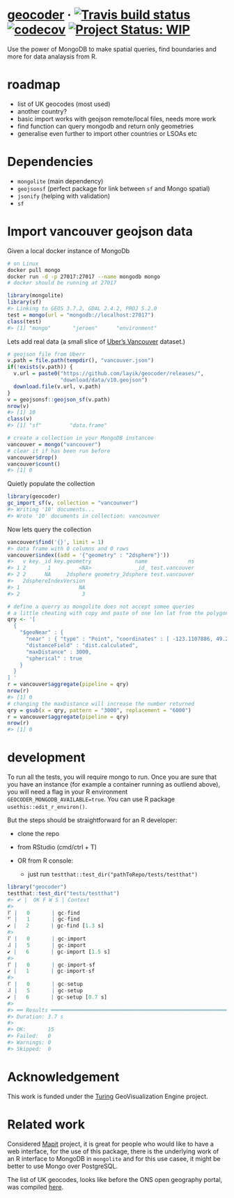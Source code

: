 
<!-- README.md is generated from README.Rmd. Please edit that file -->

<!-- badges: start -->

# [geocoder](https://layik.github.io/geocoder/) · [![Travis build status](https://travis-ci.org/layik/geocoder.svg?branch=master)](https://travis-ci.org/layik/geocoder) [![codecov](https://codecov.io/gh/layik/geocoder/branch/master/graph/badge.svg)](https://codecov.io/gh/layik/geocoder) [![Project Status: WIP](https://www.repostatus.org/badges/latest/wip.svg)](https://www.repostatus.org/#wip)

Use the power of MongoDB to make spatial queries, find boundaries and
more for data analaysis from R.

# roadmap

  - list of UK geocodes (most used)
  - another country?
  - basic import works with geojson remote/local files, needs more work
  - find function can query mongodb and return only geometries
  - generalise even further to import other countries or LSOAs etc

# Dependencies

  - `mongolite` (main dependency)
  - `geojsonsf` (perfect package for link between `sf` and Mongo
    spatial)
  - `jsonify` (helping with validation)
  - `sf`

# Import vancouver geojson data

Given a local docker instance of MongoDb

``` bash
# on Linux
docker pull mongo
docker run -d -p 27017:27017 --name mongodb mongo
# docker should be running at 27017
```

``` r
library(mongolite)
library(sf)
#> Linking to GEOS 3.7.2, GDAL 2.4.2, PROJ 5.2.0
test = mongo(url = "mongodb://localhost:27017")
class(test)
#> [1] "mongo"       "jeroen"      "environment"
```

Lets add real data (a small slice of [Uber’s
Vancouver](https://github.com/uber-common/deck.gl-data/raw/master/examples/geojson/vancouver-blocks.json)
dataset.)

``` r
# geojson file from Uberr
v.path = file.path(tempdir(), "vancouver.json")
if(!exists(v.path)) {
  v.url = paste0("https://github.com/layik/geocoder/releases/",
                 "download/data/v10.geojson")
  download.file(v.url, v.path)
}
v = geojsonsf::geojson_sf(v.path)
nrow(v)
#> [1] 10
class(v)
#> [1] "sf"         "data.frame"

# create a collection in your MongoDB instancee
vancouver = mongo("vancouver")
# clear it if has been run before
vancouver$drop()
vancouver$count()
#> [1] 0
```

Quietly populate the collection

``` r
library(geocoder)
gc_import_sf(v, collection = "vancounver")
#> Writing '10' documents...
#> Wrote '10' documents in collection: vancounver
```

Now lets query the collection

``` r
vancouver$find('{}', limit = 1)
#> data frame with 0 columns and 0 rows
vancouver$index((add = '{"geometry" : "2dsphere"}'))
#>   v key._id key.geometry              name             ns
#> 1 2       1         <NA>              _id_ test.vancouver
#> 2 2      NA     2dsphere geometry_2dsphere test.vancouver
#>   2dsphereIndexVersion
#> 1                   NA
#> 2                    3

# define a querry as mongolite does not accept somee queries
# a little cheating with copy and paste of one lon lat from the polygons in the data
qry <- '[
  {
    "$geoNear" : { 
      "near" : { "type" : "Point", "coordinates" : [ -123.1107886, 49.2718859 ] },
      "distanceField" : "dist.calculated",
      "maxDistance" : 3000,
      "spherical" : true
    }
  }
] '
r = vancouver$aggregate(pipeline = qry)
nrow(r)
#> [1] 0
# changing the maxDistance will increase the number returned
qry = gsub(x = qry, pattern = "3000", replacement = "6000")
r = vancouver$aggregate(pipeline = qry)
nrow(r)
#> [1] 0
```

# development

To run all the tests, you will require mongo to run. Once you are sure
that you have an instance (for example a container running as outliend
above), you will need a flag in your R environment
`GEOCODER_MONGODB_AVAILABLE=true`. You can use R package
`usethis::edit_r_environ()`.

But the steps should be straightforward for an R developer:

  - clone the repo

  - from RStudio (cmd/ctrl + T)

  - OR from R console:
    
      - just run `testthat::test_dir("pathToRepo/tests/testthat")`

<!-- end list -->

``` r
library("geocoder")
testthat::test_dir("tests/testthat")
#> ✔ |  OK F W S | Context
#> 
⠏ |   0       | gc-find
⠋ |   1       | gc-find
✔ |   2       | gc-find [1.3 s]
#> 
⠏ |   0       | gc-import
⠼ |   5       | gc-import
✔ |   6       | gc-import [1.5 s]
#> 
⠏ |   0       | gc-import-sf
✔ |   1       | gc-import-sf
#> 
⠏ |   0       | gc-setup
⠼ |   5       | gc-setup
✔ |   6       | gc-setup [0.7 s]
#> 
#> ══ Results ═══════════════════════════════════════════════════════════════════════════════════════
#> Duration: 3.7 s
#> 
#> OK:       15
#> Failed:   0
#> Warnings: 0
#> Skipped:  0
```

# Acknowledgement

This work is funded under the
[Turing](https://www.turing.ac.uk/research/research-projects/turing-geovisualization-engine)
GeoVisualization Engine project.

# Related work

Considered [Mapit](https://github.com/mysociety/mapit) project, it is
great for people who would like to have a web interface, for the use of
this package, there is the underlying work of an R interface to MongoDB
in `mongolite` and for this use casee, it might be better to use Mongo
over PostgreSQL.

The list of UK geocodes, looks like before the ONS open geography
portal, was compiled [here](https://github.com/martinjc/UK-GeoJSON).
